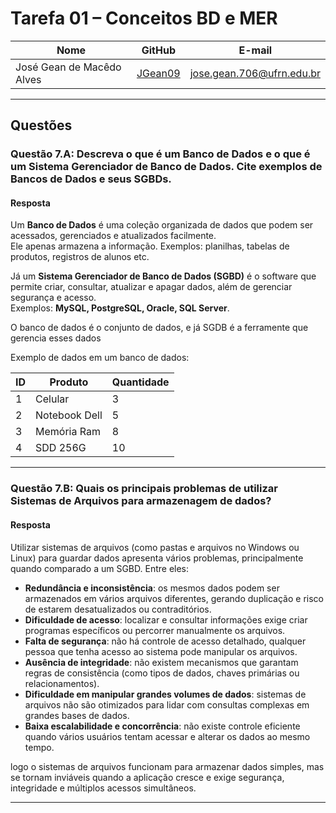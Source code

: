 # Tarefa 01 – Conceitos BD e MER

| Nome                        | GitHub   | E-mail                        |
|-----------------------------|----------|-------------------------------|
| José Gean de Macêdo Alves   | [JGean09](https://github.com/jGean09) | jose.gean.706@ufrn.edu.br |

---

## Questões

### Questão 7.A: Descreva o que é um Banco de Dados e o que é um Sistema Gerenciador de Banco de Dados. Cite exemplos de Bancos de Dados e seus SGBDs.

#### Resposta
Um **Banco de Dados** é uma coleção organizada de dados que podem ser acessados, gerenciados e atualizados facilmente.  
Ele apenas armazena a informação. Exemplos: planilhas, tabelas de produtos, registros de alunos etc.

Já um **Sistema Gerenciador de Banco de Dados (SGBD)** é o software que permite criar, consultar, atualizar e apagar dados, além de gerenciar segurança e acesso.  
Exemplos: **MySQL, PostgreSQL, Oracle, SQL Server**.

O banco de dados é o conjunto de dados, e já SGDB é a ferramente que gerencia esses dados

Exemplo de dados em um banco de dados:

| ID | Produto        | Quantidade |
|----|----------------|------------|
| 1  | Celular        | 3          |
| 2  | Notebook Dell  | 5          |
| 3  | Memória Ram    | 8          |
| 4  | SDD 256G       | 10        |

---

### Questão 7.B: Quais os principais problemas de utilizar Sistemas de Arquivos para armazenagem de dados?

#### Resposta
Utilizar sistemas de arquivos (como pastas e arquivos no Windows ou Linux) para guardar dados apresenta vários problemas, principalmente quando comparado a um SGBD. Entre eles:

- **Redundância e inconsistência**: os mesmos dados podem ser armazenados em vários arquivos diferentes, gerando duplicação e risco de estarem desatualizados ou contraditórios.
- **Dificuldade de acesso**: localizar e consultar informações exige criar programas específicos ou percorrer manualmente os arquivos.
- **Falta de segurança**: não há controle de acesso detalhado, qualquer pessoa que tenha acesso ao sistema pode manipular os arquivos.
- **Ausência de integridade**: não existem mecanismos que garantam regras de consistência (como tipos de dados, chaves primárias ou relacionamentos).
- **Dificuldade em manipular grandes volumes de dados**: sistemas de arquivos não são otimizados para lidar com consultas complexas em grandes bases de dados.
- **Baixa escalabilidade e concorrência**: não existe controle eficiente quando vários usuários tentam acessar e alterar os dados ao mesmo tempo.

logo o sistemas de arquivos funcionam para armazenar dados simples, mas se tornam inviáveis quando a aplicação cresce e exige segurança, integridade e múltiplos acessos simultâneos.

---